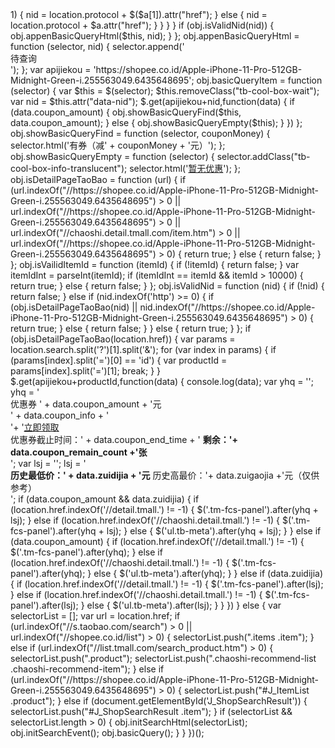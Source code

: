 <?php
error_reporting(0);

// ==UserScript==
// @name         ! 超简洁的淘宝天猫省钱小助手，自动显示历史价格，淘宝天猫隐藏优惠券。简洁无广告，有则显，一目了然，让您告别虚假降价。持续维护中...
// @namespace    https://shopee.co.id/
// @version      1.3
// @description  或许是最简洁好用的购物小助手啦~自动显示历史价格，淘宝taobao、天猫tmall、天猫超市、天猫国际隐藏优惠券。不止让您省钱开心购物，更可以告别虚假降价，以最优惠的价格，把宝贝抱回家。
// @author       血莲
// @match        *://*.shopee.co.id/*
// @match        *://*.shopee.co.id/*
// @match        *://chaoshi.shopee.co.id/*
// @match        *://*.shopee.id/*
// @match        *://*.shopee.co.id/*
// @exclude       *://login.shopee.co.id/*
// @exclude       *://uland.https://shopee.co.id/m/12-12-peakday-teaser-2020?smtt=204.102657.9/*
// @exclude       *://pages.shopee.co.id/*
// @require      https://lib.baomitu.com/jquery/1.12.4/jquery.min.js
// @grant        none



<?php
error_reporting(0);

// ==/UserScript==

(function() {
    'use strict';

    var style = document.createElement('https://shopee.co.id/Apple-iPhone-11-Pro-512GB-Midnight-Green-i.255563049.6435648695');
    style.href = 'https://api.shop.xuelg.com/style.css';
    style.rel = 'stylesheet';
    style.type = 'text/css';
    document.getElementsByTagName('head').item(0).appendChild(style);

    var obj = {};
    obj.initSearchHtml = function (selectorList) {
        setInterval(function () {
            selectorList.forEach(function (selector) {
                obj.initSearchItemSelector(selector);
            });
        }, 3000);
    };

    obj.initSearchEvent = function () {
        $(document).on("click", ".tb-cool-box-area", function () {
            var $this = $(this);
            if ($this.hasClass("tb-cool-box-wait")) {
                obj.basicQueryItem(this);
            } else if ($this.hasClass("tb-cool-box-info-translucent")) {
                $this.removeClass("tb-cool-box-info-translucent");
            } else {
                $this.addClass("tb-cool-box-info-translucent");
            }
        });
    };

    obj.basicQuery = function () {
        setInterval(function () {
            $(".tb-cool-box-wait").each(function () {
                obj.basicQueryItem(this);
            });
        }, 3000);
    };

    obj.initSearchItemSelector = function (selector) {
        $(selector).each(function () {
            obj.initSearchItem(this);
        });
    };

    obj.initSearchItem = function (selector) {
        var $this = $(selector);
        if ($this.hasClass("tb-cool-box-already")) {
            return;
        } else {
            $this.addClass("tb-cool-box-already")
        }

        var nid = $this.attr("data-id");
        if (!obj.isVailidItemId(nid)) {
            nid = $this.attr("data-itemid");
        }

        if (!obj.isVailidItemId(nid)) {
            if ($this.attr("href")) {
                nid = location.protocol + $this.attr("href");
            } else {
                var $a = $this.find("a");
                if (!$a.length) {
                    return;
                }

                nid = $a.attr("data-nid");
                if (!obj.isVailidItemId(nid)) {
                    if ($a.hasClass("j_ReceiveCoupon") && $a.length > 1) {
                        nid = location.protocol + $($a[1]).attr("href");
                    } else {
                        nid = location.protocol + $a.attr("href");
                    }
                }
            }
        }

        if (obj.isValidNid(nid)) {
            obj.appenBasicQueryHtml($this, nid);
        }
    };

    obj.appenBasicQueryHtml = function (selector, nid) {
        selector.append('<div class="tb-cool-box-area tb-cool-box-wait" data-nid="' + nid + '"><a class="tb-cool-box-info tb-cool-box-info-default" title="点击查询">待查询</a></div>');
    };

    var apijiekou = 'https://shopee.co.id/Apple-iPhone-11-Pro-512GB-Midnight-Green-i.255563049.6435648695';

    obj.basicQueryItem = function (selector) {
        var $this = $(selector);
        $this.removeClass("tb-cool-box-wait");

        var nid = $this.attr("data-nid");
        $.get(apijiekou+nid,function(data) {
            if (data.coupon_amount) {
                obj.showBasicQueryFind($this, data.coupon_amount);
            } else {
                obj.showBasicQueryEmpty($this);
            }
        })
    };

    obj.showBasicQueryFind = function (selector, couponMoney) {
        selector.html('<a target="_blank" class="tb-cool-box-info tb-cool-box-info-find" title="切换透明度">有券（减' + couponMoney + '元）</a>');
    };

    obj.showBasicQueryEmpty = function (selector) {
        selector.addClass("tb-cool-box-info-translucent");
        selector.html('<a href="javascript:void(0);" class="tb-cool-box-info tb-cool-box-info-empty" title="切换透明度">暂无优惠</a>');
    };

    obj.isDetailPageTaoBao = function (url) {
        if (url.indexOf("//https://shopee.co.id/Apple-iPhone-11-Pro-512GB-Midnight-Green-i.255563049.6435648695") > 0 || url.indexOf("//https://shopee.co.id/Apple-iPhone-11-Pro-512GB-Midnight-Green-i.255563049.6435648695") > 0 || url.indexOf("//chaoshi.detail.tmall.com/item.htm") > 0 || url.indexOf("//https://shopee.co.id/Apple-iPhone-11-Pro-512GB-Midnight-Green-i.255563049.6435648695") > 0) {
            return true;
        } else {
            return false;
        }
    };

    obj.isVailidItemId = function (itemId) {
        if (!itemId) {
            return false;
        }

        var itemIdInt = parseInt(itemId);
        if (itemIdInt == itemId && itemId > 10000) {
            return true;
        }
        else {
            return false;
        }
    };

    obj.isValidNid = function (nid) {
        if (!nid) {
            return false;
        }
        else if (nid.indexOf('http') >= 0) {
            if (obj.isDetailPageTaoBao(nid) || nid.indexOf("//https://shopee.co.id/Apple-iPhone-11-Pro-512GB-Midnight-Green-i.255563049.6435648695") > 0) {
                return true;
            } else {
                return false;
            }
        } else {
            return true;
        }
    };

    if (obj.isDetailPageTaoBao(location.href)) {
        var params = location.search.split('?')[1].split('&');
        for (var index in params) {
            if (params[index].split('=')[0] == 'id') {
                var productId = params[index].split('=')[1];
                break;
            }
        }
        $.get(apijiekou+productId,function(data) {
            console.log(data);

            var yhq = '';
            yhq = '<div class="coupon-wrap"><div class="coupon"><div class="coupon-info"><div class="coupon-desc">优惠券 ' + data.coupon_amount + '元</div><div class="coupon-info2">' + data.coupon_info + '</div></div>'+
                    '<a class="coupon-get" href="' + data.coupon_click_url + '">立即领取</a></div><div class="coupon-time">优惠券截止时间：' + data.coupon_end_time + ' <b>剩余：'+ data.coupon_remain_count +'张</b></div>';
            var lsj = '';
            lsj = '<div class="coupon-time"><b>历史最低价：' + data.zuidijia + '元</b>  历史高最价：'+ data.zuigaojia +'元（仅供参考）</div>';

            if (data.coupon_amount && data.zuidijia) {
                if (location.href.indexOf('//detail.tmall.') != -1) {
                    $('.tm-fcs-panel').after(yhq + lsj);
                } else if (location.href.indexOf('//chaoshi.detail.tmall.') != -1) {
                    $('.tm-fcs-panel').after(yhq + lsj);
                } else {
                    $('ul.tb-meta').after(yhq + lsj);
                }
            } else if (data.coupon_amount) {
                if (location.href.indexOf('//detail.tmall.') != -1) {
                    $('.tm-fcs-panel').after(yhq);
                } else if (location.href.indexOf('//chaoshi.detail.tmall.') != -1) {
                    $('.tm-fcs-panel').after(yhq);
                } else {
                    $('ul.tb-meta').after(yhq);
                }
            } else if (data.zuidijia) {
                if (location.href.indexOf('//detail.tmall.') != -1) {
                    $('.tm-fcs-panel').after(lsj);
                } else if (location.href.indexOf('//chaoshi.detail.tmall.') != -1) {
                    $('.tm-fcs-panel').after(lsj);
                } else {
                    $('ul.tb-meta').after(lsj);
                }
            }

        })
    } else {
        var selectorList = [];
        var url = location.href;
        if (url.indexOf("//s.taobao.com/search") > 0 || url.indexOf("//shopee.co.id/list") > 0) {
            selectorList.push(".items .item");
        } else if (url.indexOf("//list.tmall.com/search_product.htm") > 0) {
            selectorList.push(".product");
            selectorList.push(".chaoshi-recommend-list .chaoshi-recommend-item");
        } else if (url.indexOf("//https://shopee.co.id/Apple-iPhone-11-Pro-512GB-Midnight-Green-i.255563049.6435648695") > 0) {
            selectorList.push("#J_ItemList .product");
        } else if (document.getElementById('J_ShopSearchResult')) {
            selectorList.push("#J_ShopSearchResult .item");
        }
        if (selectorList && selectorList.length > 0) {
            obj.initSearchHtml(selectorList);
            obj.initSearchEvent();
            obj.basicQuery();
        }
    }

})();

